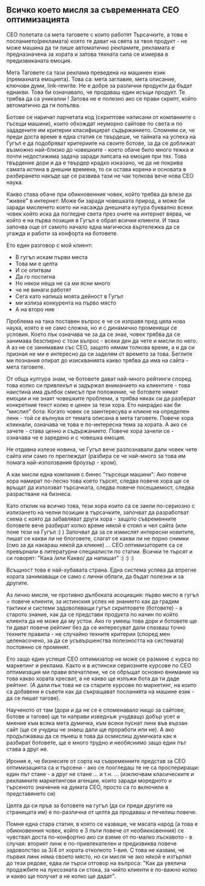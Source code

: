 ## Всичко което мисля за съвременната СЕО оптимизацията
СЕО полетата са мета таговете с които работят Търсачките, а това е посланието(рекламата) която те дават на света за твоя продукт - не може машина да ти пише автоматично рекламите, рекламата е предназначена за хората и затова тяхната сила се измерва в предизвиканата емоция.

Мета Таговете са тази реклама преведена на машинен език (премахната емоцията). Това са: мета заглавие, мета описание, ключови думи, link-rewrite.
Не е добре за различни продукти да бъдат еднакви. Това би означавало, че продаваш един исъщи продукт. Те трябва да са уникални !
Затова не е полезно ако се прави скрипт, който автоматично да ги попълва.

Ботове се наричат парчетата код (скриптове написани от компаниите с тъсещи машини), които обхождат неуморно сайтове по света и по зададените им критерии класифицират съдържанието. Спомням си, че преди доста време в една статия се твърдеше, че тайната на успеха на Гугъл е да подобряват критериите на своите ботове, за да се доближат възможно най-близко до човешките - което обаче било много тежка и почти недостижима задача заради липсата на емоция при тях. Това твърдение дори и да е твърдер крадко изказано, че да не покрива самата истина в днешни времена, то си остава корена и основата в разбирането накъде ще се развива тази не чак толкова вече нова СЕО наука. 

Какво става обаче при обикновенния човек, който трябва да влезе да "живее" в интернет:
Може би заради човешката природ, а може би заради мисленето което ни насажда днешната кутура буквално всеки човек който иска да погледне света през очите на интернет вярва, че който е на първа позиция в Гугъл е обрал всички клиенти. И така започва още от самото начало една магическа въртележка да се угажда и работи за конфорта на ботовете.

Ето един разговор с мой клиент:
- В гугъл искам първи места
- Това ми е целта
- И се опитвам
- Да го постигна
- Но някои неща не са ми ясни много
- че не винаги работят
- Сега като напиша моята дейност в Гугъл
- ми излиза конкурента на първо място
- А на второ ние

Проблема на така поставен въпрос е че се изправя пред цяла нова наука, която е не само сложна, но и с динамично променящи се условия. Което пък означава че за да се знае, човек трябва да се занимава безспирно с този въпрос - всеки ден да чете и мисли по него. А аз не се занимавам със СЕО, защото нямам толкова време, а и да си призная не ми е интересно да си заделям от времето за това. Беглите ми познания опират до изискванията какво трябва да има на сайта - мета таговете.


От обща култура знам, че ботовете дават най-много рейтинги според това колко си привлекъл и задържал вниманието на клиентите - това наистина има дълбок смисъл при положение, че ботовете нямат емоции и не знаят човешките проблеми, а трябва някак си да разберат конкретния текст колко е ценен за тези хора. 
Ето накрадко как би "мислил" бота:
Когато човек се заинтересува и кликне на определен линк - той се вълнува от темата описана в мета таговете. Повече хора кликнали, означава че това е по-интересна тема за хората. А ако се зачете - става ценно и съдържанието. Повече хора зачели се - означава че е заредено и с човешка емоция.

Не отдавна излезе новина, че Гугъл вече разпознавали дали човек чете сайта или само го преглеждат (разбира се че най-много за това им помага най-използвания броузър - хром).

А как мисли една компания с бинес "търсещи машини":
Ако повече хора намират по-лесно това което търсят, следва повече хора ще се връщат да използват търсачката, следва повече посещаемост, следва разрастване на бизнеса.  

Като отклик на всичко това, тези хора които са се заели по-сериозно с излизането на челни позиции в търсачките, започват да разработват схема с която да забавляват други хора - защото съвременните ботовете вече разбират колко време някой е стоял и чел сайта (или поне тези на Гугъл :) ) 
Започват да за се измислят интересни новитите, пишат се какви ли не блоговете, слагат се какви ли не порно снимки (смо за да накараш някой да кликне) ... СЕО оптимизаторите са се превърнали в литературни специалисти по статии. Всички те търсят и си говорят: "Кака /или Какво/ да напишат" :) :) :)

Всъщност това е най-хубавата страна. Една система успява да впрегне хората занимаващи се само с лични облаги, да бъдат полезни и за другите.


Аз лично мисля, че противно дълбоката асоциация: първо място в гугъл = повече клиенти, за истинския успех не знанието как да градим тактики и системи задоволяващи гугъл скриптовете (ботовете) - а старото знание, как да се представи продукта по начин по който клиента да не може да му устои. Ако го умееш това дори и ботовете ще ти дават повече рейтинг без да се интересуват дали спазваш точно техните правила - не случайно техните критерии (според мен целенасочено, за да се усъвършенства полезността на системата) постоянно се променят. 

Ето защо един успеше СЕО оптимизатор не може се размине с курса по маркетинг и реклама. Както и в истински сериозните курсове по СЕО оптимизация ми прави впечатлени, че се обръщат основно внимание на това какво хората хресват, а не какво ще излъжи бота да ти даде рейтинг. (А дали пък това не са старите курсове по маркетинг, на които са добавени и съвети как да съкращават посланията на машине език - да се пишат тагове).

Наученото от там (дори и да не се е споменавало нищо за сайтове, ботове и тагове) ще ти направи изведнъж учудващо добър усет и мнение към всяка мета думичка, към всеки пуснат линк във вързан сайт (ще се учудиш че знаеш дали ще проработи или не). А ако продължаваш да се пънеш в това да осмислиш думичката как я разбират ботовете, ще е много трудно и необяснимо защо един път става а друг не.


Ирония е, че бизнесите от сорта на съвременните представ за СЕО оптимизацията са и търсени - ако се поогледаш те не са проспериращи: един път стане - а друг не стане ... и т.н. ... (изключвам класическите и рекламните маркетингови агенции, които заради моредното и търсеното значение на думата СЕО, просто са го включили в представянето си)

Целта да си пръв за ботовете на гугъл (да си преди другите на страницата им) е по-различна от целта да продаваш и печелиш повече.

Помня една стара статия, в която се казваше, че масата народ (а това е обикновенния човек, който е 3 пъти повече от необикновенния) се чувствал доста по-конфортно ако си вземе от по-малко лъскавото - в случая: вторият линк е по-привлекателен и предизвиква повече задоволство за 3/4 от хората отколкото 1-вия. С това не казвам, че първия линк няма своето място, но си мисля че ако някой е изтърпял до тези редове, едва ли търси отговор на въпроса: "Как да увелича продажбите на луксозната си стока, за чийто клиенти е по-важно колко и какво ще получат а не колко ще дадат".




